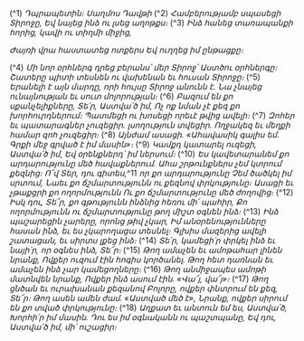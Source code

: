 
(^1) _Դպրապետին։ Սաղմոս Դավթի_
(^2) _Համբերությամբ սպասեցի Տիրոջը,
Եվ նայեց ինձ ու լսեց աղոթքս։_
(^3) _Ինձ հանեց տառապանքի հորից, կավի ու տիղմի միջից,_


_Ժայռի վրա հաստատեց ոտքերս
Եվ ուղղեց իմ ընթացքը։_

(^4) _Մի նոր օրհներգ դրեց բերանս՝ մեր Տիրոջ՝ Աստծու օրհներգը։
Շատերը պիտի տեսնեն ու վախենան եւ հուսան Տիրոջը։_
(^5) _Երանելի է այն մարդը, որի հույսը Տիրոջ անունն է.
Նա չնայեց ունայնության եւ սուտ մոլորության։_
(^6) _Բազում են քո սքանչելիքները, Տե՛ր, Աստվա՛ծ իմ,
Ոչ ոք նման չէ քեզ քո խորհուրդներում։
Պատմեցի ու խոսեցի որեւէ թվից ավելի։_
(^7) _Զոհեր եւ պատարագներ չուզեցիր. լսողություն տվեցիր.
Ողջակեզ եւ մեղքի համար զոհ չուզեցիր։_
(^8) _Այնժամ ասացի. «Ահավասիկ գալիս եմ.
Գրքի մեջ գրված է իմ մասին»։_
(^9) _Կամքդ կատարել ուզեցի, Աստվա՛ծ իմ,
Եվ օրենքներդ՝ իմ ներսում։_
(^10) _Ես կավետարանեմ քո արդարությունը մեծ հավաքներում.
Ահա շրթունքներս չեմ կտրում քեզնից։
Ո՜վ Տեր, դու գիտես,_^11 _որ քո արդարությունը
Չեմ ծածկել իմ սրտում,
Նաեւ քո ճշմարտությունն ու քեզնով փրկությունը։
Ասացի եւ չթաքցրի քո ողորմությունն
Ու քո ճշմարտությունը մեծ ժողովից։_
(^12) _Իսկ դու, Տե՜ր, քո գթությունն ինձնից հեռու մի՛ պահիր,
Քո ողորմությունն ու ճշմարտությունը թող միշտ օգնեն ինձ։_
(^13) _Ինձ պաշարեցին չարերը, որոնց թիվ չկար,
Իմ անօրենությունները հասան ինձ, եւ ես չկարողացա տեսնել։
Գլխիս մազերից ավելի շատացան, եւ սիրտս լքեց ինձ։_
(^14) _Տե՛ր, կամեցի՛ր փրկել ինձ եւ նայի՛ր, որ օգնես ինձ, Տե՜ր։_
(^15) _Թող ամաչեն եւ ամոթահար լինեն նրանք,
Ովքեր ուզում էին հոգիս կործանել.
Թող հետ դառնան եւ ամաչեն ինձ չար կամեցողները։_
(^16) _Թող անմիջապես ամոթի մատնվեն նրանք,
Ովքեր ինձ ասում էին. «Վա՜յ, վա՜յ»։_
(^17) _Թող ցնծան եւ ուրախանան քեզանով
Բոլորը, ովքեր փնտրում են քեզ, Տե՜ր։
Թող ասեն ամեն ժամ. «Աստված մեծ է»,
Նրանք, ովքեր սիրում են քո տված փրկությունը։_
(^18) _Աղքատ եւ անտուն եմ ես, Աստվա՛ծ,
Խորհի՛ր իմ մասին.
Դու ես իմ օգնականն ու պաշտպանը,
Եվ դու, Աստվա՛ծ իմ, մի՛ ուշացիր։_
